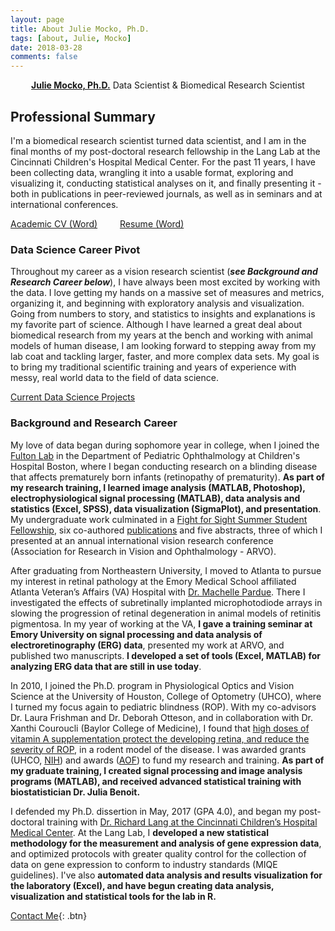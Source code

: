 ```yaml
---
layout: page
title: About Julie Mocko, Ph.D.
tags: [about, Julie, Mocko]
date: 2018-03-28
comments: false
---
```

    
<center><a href="http://juliemocko.com/"><b>Julie Mocko, Ph.D.</b></a> Data Scientist & Biomedical Research Scientist</center>

## Professional Summary

I'm a biomedical research scientist turned data scientist, and I am in the final months of my post-doctoral research fellowship in the Lang Lab at the Cincinnati Children's Hospital Medical Center.  For the past 11 years, I have been collecting data, wrangling it into a usable format, exploring and visualizing it, conducting statistical analyses on it, and finally presenting it - both in publications in peer-reviewed journals, as well as in seminars and at international conferences.

<a href="http://jamocko.github.io/assets/docs/JulieMocko_CV.docx" class="btn btn-info">Academic CV (Word)</a> &emsp; &emsp;<a href="http://jamocko.github.io/assets/docs/JulieMocko_Resume.docx" class="btn btn-info">Resume (Word)</a>

### Data Science Career Pivot
Throughout my career as a vision research scientist (***see Background and Research Career below***), I have always been most excited by working with the data.  I love getting my hands on a massive set of measures and metrics, organizing it, and beginning with exploratory analysis and visualization.  Going from numbers to story, and statistics to insights and explanations is my favorite part of science.  Although I have learned a great deal about biomedical research from my years at the bench and working with animal models of human disease, I am looking forward to stepping away from my lab coat and tackling larger, faster, and more complex data sets.  My goal is to bring my traditional scientific training and years of experience with messy, real world data to the field of data science.

<div markdown="0"><a href="http://juliemocko.com/projects/" class="btn btn-info">Current Data Science Projects</a></div>

### Background and Research Career
My love of data began during sophomore year in college, when I joined the [Fulton Lab](http://www.infantvision.org/alumni--collaborators.html) in the Department of Pediatric Ophthalmology at Children's Hospital Boston, where I began conducting research on a blinding disease that affects prematurely born infants (retinopathy of prematurity).  **As part of my research training, I learned image analysis (MATLAB, Photoshop), electrophysiological signal processing (MATLAB), data analysis and statistics (Excel, SPSS), data visualization (SigmaPlot), and presentation**. My undergraduate work culminated in a [Fight for Sight Summer Student Fellowship](https://www.fightforsight.org/Grants/Awardees/AwardeeProfile/profile/1979/), six co-authored [publications](https://scholar.google.com/citations?user=99ESO_8AAAAJ&hl=en ) and five abstracts, three of which I presented at an annual international vision research conference (Association for Research in Vision and Ophthalmology  - ARVO). 

After graduating from Northeastern University, I moved to Atlanta to pursue my interest in retinal pathology at the Emory Medical School affiliated Atlanta Veteran’s Affairs (VA) Hospital with [Dr. Machelle Pardue](http://www.varrd.emory.edu/people/machelle-pardue/). There I investigated the effects of subretinally implanted microphotodiode arrays in slowing the progression of retinal degeneration in animal models of retinitis pigmentosa. In my year of working at the VA, **I gave a training seminar at Emory University on signal processing and data analysis of electroretinography (ERG) data**, presented my work at ARVO, and published two manuscripts.  **I developed a set of tools (Excel, MATLAB) for analyzing ERG data that are still in use today**.

In 2010, I joined the Ph.D. program in Physiological Optics and Vision Science at the University of Houston, College of Optometry (UHCO), where I turned my focus again to pediatric blindness (ROP). With my co-advisors Dr. Laura Frishman and Dr. Deborah Otteson, and in collaboration with Dr. Xanthi Couroucli (Baylor College of Medicine), I found that [high doses of vitamin A supplementation protect the developing retina, and reduce the severity of ROP](http://optometrytimes.modernmedicine.com/optometrytimes/news/new-research-and-product-launches-kick-aao-meeting?page=0,9), in a rodent model of the disease. I was awarded grants (UHCO, [NIH](http://grantome.com/grant/NIH/P30-EY007551-02)) and awards ([AOF](https://www.aaopt.org/home/aaof/programs/programs-for-graduate-students/programs-graduates/ezell-fellows-historical-listing)) to fund my research and training.  **As part of my graduate training, I created signal processing and image analysis programs (MATLAB), and received advanced statistical training with biostatistician Dr. Julia Benoit.**

I defended my Ph.D. dissertion in May, 2017 (GPA 4.0), and began my post-doctoral training with [Dr. Richard Lang at the Cincinnati Children’s Hospital Medical Center](https://www.cincinnatichildrens.org/research/divisions/o/ophthalmology/labs/lang).  At the Lang Lab, I **developed a new statistical methodology for the measurement and analysis of gene expression data**, and optimized protocols with greater quality control for the collection of data on gene expression to conform to industry standards (MIQE guidelines).  I've also  **automated data analysis and results visualization for the laboratory (Excel), and have begun creating data analysis, visualization and statistical tools for the lab in R.**

      
[Contact Me](mailto:jmocko@gmail.com){: .btn}
